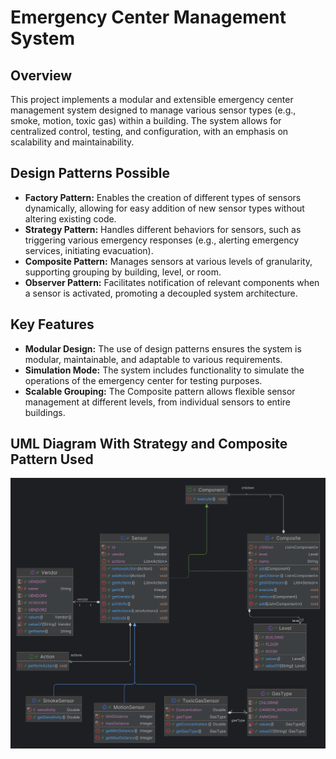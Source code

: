 # Emergency Center Management System

## Overview

This project implements a modular and extensible emergency center management system designed to manage various sensor types (e.g., smoke, motion, toxic gas) within a building. The system allows for centralized control, testing, and configuration, with an emphasis on scalability and maintainability.

## Design Patterns Possible

- **Factory Pattern:** Enables the creation of different types of sensors dynamically, allowing for easy addition of new sensor types without altering existing code.
- **Strategy Pattern:** Handles different behaviors for sensors, such as triggering various emergency responses (e.g., alerting emergency services, initiating evacuation).
- **Composite Pattern:** Manages sensors at various levels of granularity, supporting grouping by building, level, or room.
- **Observer Pattern:** Facilitates notification of relevant components when a sensor is activated, promoting a decoupled system architecture.

## Key Features

- **Modular Design:** The use of design patterns ensures the system is modular, maintainable, and adaptable to various requirements.
- **Simulation Mode:** The system includes functionality to simulate the operations of the emergency center for testing purposes.
- **Scalable Grouping:** The Composite pattern allows flexible sensor management at different levels, from individual sensors to entire buildings.

## UML Diagram With Strategy and Composite Pattern Used

![Detailed UML Diagram](detailed_uml.png)
